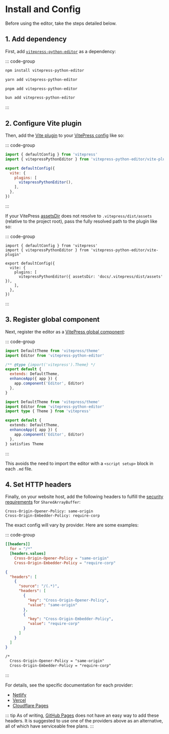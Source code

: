# Install and Config

Before using the editor, take the steps detailed below.

## 1. Add dependency

First, add [`vitepress-python-editor`](https://www.npmjs.com/package/vitepress-python-editor) as a dependency:

::: code-group
```sh [npm]
npm install vitepress-python-editor
```

```sh [yarn]
yarn add vitepress-python-editor
```

```sh [pnpm]
pnpm add vitepress-python-editor
```

```sh [bun]
bun add vitepress-python-editor
```
:::

## 2. Configure Vite plugin

Then, add the [Vite plugin](https://vitejs.dev/guide/using-plugins.html) to your [VitePress config](https://vitepress.dev/reference/site-config#site-config) like so:

::: code-group
```js [.vitepress/config.js]
import { defaultConfig } from 'vitepress'
import { vitepressPythonEditor } from 'vitepress-python-editor/vite-plugin'

export defaultConfig({
  vite: {
    plugins: [
      vitepressPythonEditor(),
    ],
  },
})
```
:::

If your VitePress [assetsDir](https://vitepress.dev/reference/site-config#assetsdir) does not resolve to `.vitepress/dist/assets` (relative to the project root), pass the fully resolved path to the plugin like so:

::: code-group
```js{7} [.vitepress/config.js]
import { defaultConfig } from 'vitepress'
import { vitepressPythonEditor } from 'vitepress-python-editor/vite-plugin'

export defaultConfig({
  vite: {
    plugins: [
      vitepressPythonEditor({ assetsDir: 'docs/.vitepress/dist/assets' }),
    ],
  },
})
```
:::

## 3. Register global component

Next, register the editor as a [VitePress global component](https://vitepress.dev/guide/extending-default-theme#registering-global-components):

::: code-group
```js [.vitepress/theme/index.js]
import DefaultTheme from 'vitepress/theme'
import Editor from 'vitepress-python-editor'

/** @type {import('vitepress').Theme} */
export default {
  extends: DefaultTheme,
  enhanceApp({ app }) {
    app.component('Editor', Editor)
  },
}
```

```ts [.vitepress/theme/index.ts]
import DefaultTheme from 'vitepress/theme'
import Editor from 'vitepress-python-editor'
import type { Theme } from 'vitepress'

export default {
  extends: DefaultTheme,
  enhanceApp({ app }) {
    app.component('Editor', Editor)
  },
} satisfies Theme
```
:::

This avoids the need to import the editor with a `<script setup>` block in each `.md` file.

## 4. Set HTTP headers

Finally, on your website host, add the following headers to fulfill the [security requirements](https://developer.mozilla.org/en-US/docs/Web/JavaScript/Reference/Global_Objects/SharedArrayBuffer#security_requirements) for `SharedArrayBuffer`:

```HTTP
Cross-Origin-Opener-Policy: same-origin
Cross-Origin-Embedder-Policy: require-corp
```

The exact config will vary by provider. Here are some examples:

::: code-group

```toml [netlify.toml]
[[headers]]
  for = "/*"
  [headers.values]
    Cross-Origin-Opener-Policy = "same-origin"
    Cross-Origin-Embedder-Policy = "require-corp"
```

```json [vercel.json]
{
  "headers": [
    {
      "source": "/(.*)",
      "headers": [
        {
          "key": "Cross-Origin-Opener-Policy",
          "value": "same-origin"
        },
        {
          "key": "Cross-Origin-Embedder-Policy",
          "value": "require-corp"
        }
      ]
    } 
  ]
}
```

```txt [_headers]
/*
  Cross-Origin-Opener-Policy = "same-origin"
  Cross-Origin-Embedder-Policy = "require-corp"
```
:::

For details, see the specific documentation for each provider:

- [Netlify](https://docs.netlify.com/configure-builds/file-based-configuration/#headers)
- [Vercel](https://vercel.com/docs/projects/project-configuration#headers)
- [Cloudflare Pages](https://developers.cloudflare.com/pages/configuration/headers/)

::: tip
As of writing, [GitHub Pages](https://pages.github.com/) does not have an easy way to add these headers. It is suggested to use one of the providers above as an alternative, all of which have serviceable free plans.
:::
